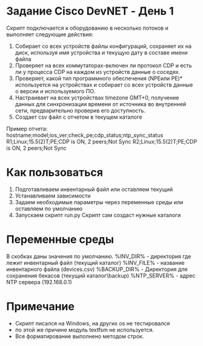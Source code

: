 # Задание Cisco DevNET - День 1
Скрипт подключается к оборудованию в несколько потоков и выполняет следующие действия:

1. Собирает со всех устройств файлы конфигураций, сохраняет их на диск, используя имя устройства и текущую дату в составе имени файла
2. Проверяет на всех коммутаторах-включен ли протокол CDP и есть ли у процесса CDP на каждом из устройств данные о соседях. 
3. Проверяет, какой тип программного обеспечения (NPEили PE)* используется на устройствах и собирает со всех устройств данные о версии и используемого ПО.
4. Настраивает на всех устройствах timezone GMT+0, получение данных для синхронизации времени от источника во внутренней сети, предварительно проверив его доступность.
5. Создает csv файл с отчетом в текущем каталоге

Пример отчета:
hostname;model;ios_ver;check_pe;cdp_status;ntp_sync_status
R1;Linux;15.5(2)T;PE;CDP is ON, 2 peers;Not Sync
R2;Linux;15.5(2)T;PE;CDP is ON, 2 peers;Not Sync


# Как пользоваться
1) Подготавливаем инвентарный файл или оставляем текущий
2) Устанавливаем зависимости
3) Задаем необходимые параметры через переменные среды или оставляем по умолчанию
4) Запускаем скрипт run.py
Скрипт сам создаст нужные каталоги

# Переменные среды
В скобках даны значения по умолчанию.
%INV_DIR% - директория где лежит инвентарный файл (текущий каталог)
%INV_FILE% - название инвентарного файла (devices.csv)
%BACKUP_DIR% - Директория для сохранения бекасов (текущий каталог\backup)
%NTP_SERVER% - адрес NTP сервера (192.168.0.1)

# Примечание
 - Скрипт писался на Windows, на других os не тестировался
 - по этой же причине модуль textfsm не используется.
 - Все форматирование выполнено методом строк.

